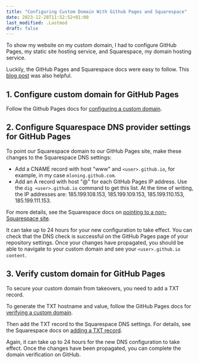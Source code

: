 ```yaml
---
title: "Configuring Custom Domain With Github Pages and Squarespace"
date: 2023-12-28T11:52:52+01:00
last_modified: .Lastmod
draft: false
---
```


To show my website on my custom domain, I had to configure GitHub Pages, my static site hosting service, and Squarespace, my domain hosting service.

Luckily, the GitHub Pages and Squarespace docs were easy to follow. 
This [blog post] was also helpful. 

[blog post]: https://emilymdubois.medium.com/using-a-squarespace-domain-with-github-pages-438951d4f5b7

## 1. Configure custom domain for GitHub Pages 

Follow the Github Pages docs for [configuring a custom domain].

[configuring a custom domain]: https://docs.github.com/en/pages/configuring-a-custom-domain-for-your-github-pages-site

## 2. Configure Squarespace DNS provider settings for GitHub Pages 

To point our Squarespace domain to our GitHub Pages site, make these changes to the Squarespace DNS settings:

* Add a CNAME record with host "www" and `<user>.github.io`, for example, in my case `mloning.github.com`.
* Add an A record with host "@" for each GitHub Pages IP address. Use the `dig <user>.github.io` command to get this list. At the time of writing, the IP addresses are: 185.199.108.153, 185.199.109.153, 185.199.110.153, 185.199.111.153.

For more details, see the Squarespace docs on [pointing to a non-Squarespace site]. 

It can take up to 24 hours for your new configuration to take effect.
You can check that the DNS check is successful on the GitHub Pages page of your repository settings.
Once your changes have propagated, you should be able to navigate to your custom domain and see your `<user>.github.io content`.

[pointing to a non-Squarespace site]: https://support.squarespace.com/hc/en-us/articles/215744668#toc-point-to-a-non-squarespace-site

## 3. Verify custom domain for GitHub Pages 

To secure your custom domain from takeovers, you need to add a TXT record.

To generate the TXT hostname and value, follow the GitHub Pages docs for [verifying a custom domain].

Then add the TXT record to the Squarespace DNS settings.
For details, see the Squarespace docs on [adding a TXT record].

Again, it can take up to 24 hours for the new DNS configuration to take effect.
Once the changes have been propagated, you can complete the domain verification on GitHub.

[adding a TXT record]: https://support.squarespace.com/hc/en-us/articles/360002101888#toc-txt-records
[verifying a custom domain]: https://docs.github.com/en/pages/configuring-a-custom-domain-for-your-github-pages-site/verifying-your-custom-domain-for-github-pages


